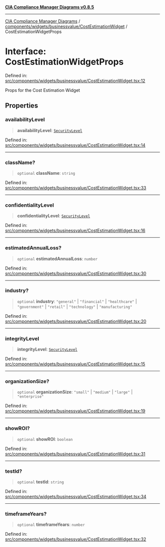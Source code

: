 [**CIA Compliance Manager Diagrams v0.8.5**](../../../../../README.md)

***

[CIA Compliance Manager Diagrams](../../../../../modules.md) / [components/widgets/businessvalue/CostEstimationWidget](../README.md) / CostEstimationWidgetProps

# Interface: CostEstimationWidgetProps

Defined in: [src/components/widgets/businessvalue/CostEstimationWidget.tsx:12](https://github.com/Hack23/cia-compliance-manager/blob/3ae0301247f765ba03c8c0fe645db4718bb8af76/src/components/widgets/businessvalue/CostEstimationWidget.tsx#L12)

Props for the Cost Estimation Widget

## Properties

### availabilityLevel

> **availabilityLevel**: [`SecurityLevel`](../../../../../types/cia/type-aliases/SecurityLevel.md)

Defined in: [src/components/widgets/businessvalue/CostEstimationWidget.tsx:14](https://github.com/Hack23/cia-compliance-manager/blob/3ae0301247f765ba03c8c0fe645db4718bb8af76/src/components/widgets/businessvalue/CostEstimationWidget.tsx#L14)

***

### className?

> `optional` **className**: `string`

Defined in: [src/components/widgets/businessvalue/CostEstimationWidget.tsx:33](https://github.com/Hack23/cia-compliance-manager/blob/3ae0301247f765ba03c8c0fe645db4718bb8af76/src/components/widgets/businessvalue/CostEstimationWidget.tsx#L33)

***

### confidentialityLevel

> **confidentialityLevel**: [`SecurityLevel`](../../../../../types/cia/type-aliases/SecurityLevel.md)

Defined in: [src/components/widgets/businessvalue/CostEstimationWidget.tsx:16](https://github.com/Hack23/cia-compliance-manager/blob/3ae0301247f765ba03c8c0fe645db4718bb8af76/src/components/widgets/businessvalue/CostEstimationWidget.tsx#L16)

***

### estimatedAnnualLoss?

> `optional` **estimatedAnnualLoss**: `number`

Defined in: [src/components/widgets/businessvalue/CostEstimationWidget.tsx:30](https://github.com/Hack23/cia-compliance-manager/blob/3ae0301247f765ba03c8c0fe645db4718bb8af76/src/components/widgets/businessvalue/CostEstimationWidget.tsx#L30)

***

### industry?

> `optional` **industry**: `"general"` \| `"financial"` \| `"healthcare"` \| `"government"` \| `"retail"` \| `"technology"` \| `"manufacturing"`

Defined in: [src/components/widgets/businessvalue/CostEstimationWidget.tsx:20](https://github.com/Hack23/cia-compliance-manager/blob/3ae0301247f765ba03c8c0fe645db4718bb8af76/src/components/widgets/businessvalue/CostEstimationWidget.tsx#L20)

***

### integrityLevel

> **integrityLevel**: [`SecurityLevel`](../../../../../types/cia/type-aliases/SecurityLevel.md)

Defined in: [src/components/widgets/businessvalue/CostEstimationWidget.tsx:15](https://github.com/Hack23/cia-compliance-manager/blob/3ae0301247f765ba03c8c0fe645db4718bb8af76/src/components/widgets/businessvalue/CostEstimationWidget.tsx#L15)

***

### organizationSize?

> `optional` **organizationSize**: `"small"` \| `"medium"` \| `"large"` \| `"enterprise"`

Defined in: [src/components/widgets/businessvalue/CostEstimationWidget.tsx:19](https://github.com/Hack23/cia-compliance-manager/blob/3ae0301247f765ba03c8c0fe645db4718bb8af76/src/components/widgets/businessvalue/CostEstimationWidget.tsx#L19)

***

### showROI?

> `optional` **showROI**: `boolean`

Defined in: [src/components/widgets/businessvalue/CostEstimationWidget.tsx:31](https://github.com/Hack23/cia-compliance-manager/blob/3ae0301247f765ba03c8c0fe645db4718bb8af76/src/components/widgets/businessvalue/CostEstimationWidget.tsx#L31)

***

### testId?

> `optional` **testId**: `string`

Defined in: [src/components/widgets/businessvalue/CostEstimationWidget.tsx:34](https://github.com/Hack23/cia-compliance-manager/blob/3ae0301247f765ba03c8c0fe645db4718bb8af76/src/components/widgets/businessvalue/CostEstimationWidget.tsx#L34)

***

### timeframeYears?

> `optional` **timeframeYears**: `number`

Defined in: [src/components/widgets/businessvalue/CostEstimationWidget.tsx:32](https://github.com/Hack23/cia-compliance-manager/blob/3ae0301247f765ba03c8c0fe645db4718bb8af76/src/components/widgets/businessvalue/CostEstimationWidget.tsx#L32)
